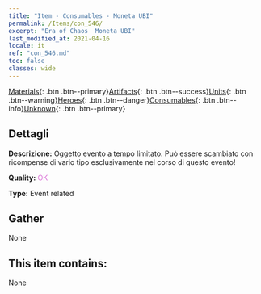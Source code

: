 ```yaml
---
title: "Item - Consumables - Moneta UBI"
permalink: /Items/con_546/
excerpt: "Era of Chaos  Moneta UBI"
last_modified_at: 2021-04-16
locale: it
ref: "con_546.md"
toc: false
classes: wide
---
```

 [Materials](/it/Items/){: .btn .btn--primary}[Artifacts](/it/Items/Artifacts/){: .btn .btn--success}[Units](/it/Items/Units/){: .btn .btn--warning}[Heroes](/it/Items/Heroes/){: .btn .btn--danger}[Consumables](/it/Items/Consumables/){: .btn .btn--info}[Unknown](/it/Items/Unknown/){: .btn .btn--primary}

## Dettagli
 **Descrizione:** Oggetto evento a tempo limitato. Può essere scambiato con ricompense di vario tipo esclusivamente nel corso di questo evento!

 **Quality:** <span style="color: #DA70D6">OK</span>

 **Type:** Event related

## Gather

  None

## This item contains:

  None

